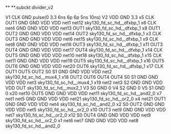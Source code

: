 **
**.subckt divider_v2


V1 CLK GND pulse(0 3.3 6ns 6p 6p 5ns 10ns)
V2 VDD GND 3.3
x5 CLK OUT1 GND GND VDD VDD net1 net12 sky130_fd_sc_hd__dfxbp_1
x6 CLK net4 GND GND VDD VDD net13 OUT1 sky130_fd_sc_hd__dfxbp_1
x8 OUT1 OUT2 GND GND VDD VDD net14 OUT2 sky130_fd_sc_hd__dfxbp_1
x3 CLK OUT3 GND GND VDD VDD net6 net15 sky130_fd_sc_hd__dfxbp_1
x9 CLK net8 GND GND VDD VDD net16 OUT3 sky130_fd_sc_hd__dfxbp_1
x11 OUT3 OUT4 GND GND VDD VDD net17 OUT4 sky130_fd_sc_hd__dfxbp_1
x14 CLK OUT5 GND GND VDD VDD net10 net18 sky130_fd_sc_hd__dfxbp_1
x15 CLK net11 GND GND VDD VDD net19 OUT5 sky130_fd_sc_hd__dfxbp_1
x16 OUT5 OUT6 GND GND VDD VDD net20 OUT6 sky130_fd_sc_hd__dfxbp_1
x17 CLK OUT1 OUT5 OUT2 S0 S1 GND GND VDD VDD net2 sky130_fd_sc_hd__mux4_1
x18 OUT2 OUT6 OUT4 OUT4 S0 S1 GND GND VDD VDD net3 sky130_fd_sc_hd__mux4_1
x19 net2 net3 S2 GND GND VDD VDD OUT sky130_fd_sc_hd__mux2_1
V3 S0 GND 0
V4 S2 GND 0
V5 S1 GND 0
x20 net10 OUT5 GND GND VDD VDD net11 sky130_fd_sc_hd__and2_0
x7 net1 net5 GND GND VDD VDD net21 sky130_fd_sc_hd__or2_0
x4 net21 OUT1 GND GND VDD VDD net4 sky130_fd_sc_hd__and2_0
x2 S0 OUT2 GND GND VDD VDD net5 sky130_fd_sc_hd__or2_0
x10 OUT3 net9 GND GND VDD VDD net7 sky130_fd_sc_hd__or2_0
x12 S0 OUT4 GND GND VDD VDD net9 sky130_fd_sc_hd__or2_0
x1 net6 net7 GND GND VDD VDD net8 sky130_fd_sc_hd__and2_0

